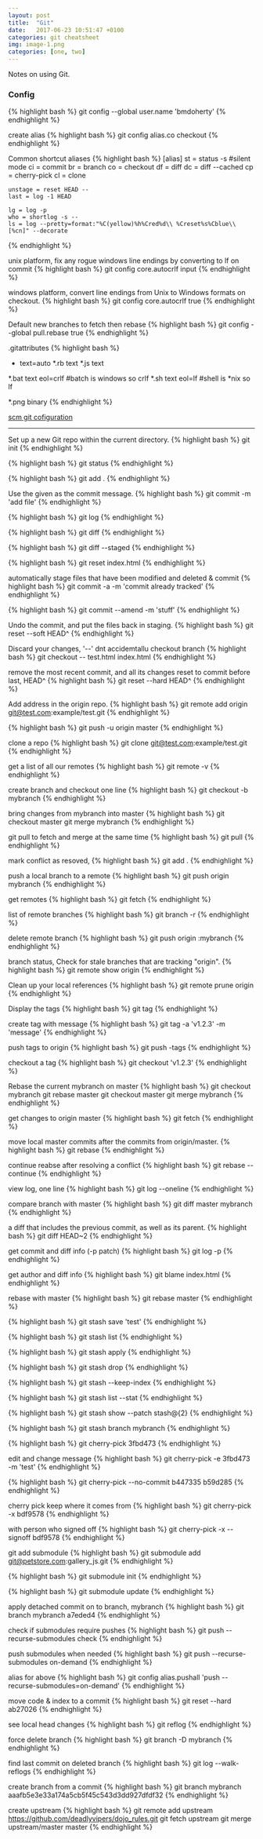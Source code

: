 ```yaml
---
layout: post
title:  "Git"
date:   2017-06-23 10:51:47 +0100
categories: git cheatsheet
img: image-1.png
categories: [one, two]
---
```


Notes on using Git.

<h3>Config</h3>
{% highlight bash %}
git config --global user.name 'bmdoherty'
{% endhighlight %}

create alias
{% highlight bash %}
git config alias.co checkout
{% endhighlight %}

Common shortcut aliases
{% highlight bash %}
[alias]
    st = status -s #silent mode
    ci = commit
    br = branch
    co = checkout
    df = diff
    dc = diff --cached
    cp = cherry-pick
    cl = clone

    unstage = reset HEAD --
    last = log -1 HEAD

    lg = log -p
    who = shortlog -s --
    ls = log --pretty=format:"%C(yellow)%h%Cred%d\\ %Creset%s%Cblue\\ [%cn]" --decorate
{% endhighlight %}

unix platform, fix any rogue windows line endings by converting to lf on commit
{% highlight bash %}
git config core.autocrlf input
{% endhighlight %}

windows platform, convert line endings from Unix to Windows formats on checkout.
{% highlight bash %}
git config core.autocrlf true
{% endhighlight %}

Default new branches to fetch then rebase
{% highlight bash %}
git config --global pull.rebase true
{% endhighlight %}

.gitattributes
{% highlight bash %}
*    text=auto
*.rb text
*.js text

*.bat text eol=crlf #batch is windows so crlf
*.sh text eol=lf #shell is *nix so lf

*.png binary
{% endhighlight %}

<a href="https://git-scm.com/book/en/v2/Customizing-Git-Git-Configuration">scm git cofiguration</a>
<hr>

Set up a new Git repo within the current directory.
{% highlight bash %}
git init
{% endhighlight %}

{% highlight bash %}
git status
{% endhighlight %}

{% highlight bash %}
git add .
{% endhighlight %}

Use the given <msg> as the commit message. 
{% highlight bash %}
git commit -m 'add file'
{% endhighlight %}

{% highlight bash %}
git log
{% endhighlight %}

{% highlight bash %}
git diff
{% endhighlight %}

{% highlight bash %}
git diff --staged
{% endhighlight %}

{% highlight bash %}
git reset index.html
{% endhighlight %}

automatically stage files that have been modified and deleted & commit
{% highlight bash %}
git commit -a -m 'commit already tracked'
{% endhighlight %}

{% highlight bash %}
git commit --amend -m 'stuff'
{% endhighlight %}

Undo the commit, and put the files back in staging.
{% highlight bash %}
git reset --soft HEAD^
{% endhighlight %}

Discard your changes, '--' dnt accidemtallu checkout branch 
{% highlight bash %}
git checkout -- test.html index.html
{% endhighlight %}

remove the most recent commit, and all its changes reset to commit before last, HEAD^
{% highlight bash %}
git reset --hard HEAD^
{% endhighlight %}

Add address in the origin repo.
{% highlight bash %}
git remote add origin git@test.com:example/test.git
{% endhighlight %}

{% highlight bash %}
git push -u origin master
{% endhighlight %}

clone a repo
{% highlight bash %}
git clone git@test.com:example/test.git
{% endhighlight %}

get a list of all our remotes
{% highlight bash %}
git remote -v
{% endhighlight %}

create branch and checkout one line
{% highlight bash %}
git checkout -b mybranch
{% endhighlight %}

bring changes from mybranch into master
{% highlight bash %}
git checkout master
git merge mybranch
{% endhighlight %}


git pull to fetch and merge at the same time
{% highlight bash %}
git pull
{% endhighlight %}

mark conflict as resoved, 
{% highlight bash %}
git add .
{% endhighlight %}

push a local branch to a remote
{% highlight bash %}
git push origin mybranch
{% endhighlight %}

get remotes
{% highlight bash %}
git fetch
{% endhighlight %}

list of remote branches
{% highlight bash %}
git branch -r
{% endhighlight %}

delete remote branch
{% highlight bash %}
git push origin :mybranch
{% endhighlight %}

branch status, Check for stale branches that are tracking "origin".
{% highlight bash %}
git remote show origin
{% endhighlight %}

Clean up your local references
{% highlight bash %}
git remote prune origin
{% endhighlight %}

Display the tags
{% highlight bash %}
git tag
{% endhighlight %}

create tag with message
{% highlight bash %}
git tag -a 'v1.2.3' -m 'message'
{% endhighlight %}

push tags to origin
{% highlight bash %}
git push -tags
{% endhighlight %}

checkout a tag
{% highlight bash %}
git checkout 'v1.2.3'
{% endhighlight %}

Rebase the current mybranch on master
{% highlight bash %}
git checkout mybranch
git rebase master
git checkout master
git merge mybranch
{% endhighlight %}

get changes to origin master
{% highlight bash %}
git fetch
{% endhighlight %}

move local master commits after the commits from origin/master.
{% highlight bash %}
git rebase
{% endhighlight %}

continue reabse after resolving a conflict
{% highlight bash %}
git rebase --continue
{% endhighlight %}

view log, one line
{% highlight bash %}
git log --oneline
{% endhighlight %}

compare branch with master
{% highlight bash %}
git diff master mybranch
{% endhighlight %}

a diff that includes the previous commit, as well as its parent.
{% highlight bash %}
git diff HEAD~2
{% endhighlight %}

get commit and diff info (-p patch)
{% highlight bash %}
git log -p
{% endhighlight %}

get author and diff info
{% highlight bash %}
git blame index.html
{% endhighlight %}



rebase with master
{% highlight bash %}
git rebase master
{% endhighlight %}

{% highlight bash %}
git stash save 'test'
{% endhighlight %}

{% highlight bash %}
git stash list
{% endhighlight %}

{% highlight bash %}
git stash apply
{% endhighlight %}

{% highlight bash %}
git stash drop
{% endhighlight %}

{% highlight bash %}
git stash --keep-index
{% endhighlight %}

{% highlight bash %}
git stash list --stat
{% endhighlight %}

{% highlight bash %}
git stash show --patch stash@{2}
{% endhighlight %}

{% highlight bash %}
git stash branch mybranch
{% endhighlight %}



{% highlight bash %}
git cherry-pick 3fbd473
{% endhighlight %}

edit and change message
{% highlight bash %}
git cherry-pick -e 3fbd473 -m 'test'
{% endhighlight %}

{% highlight bash %}
git cherry-pick --no-commit b447335 b59d285
{% endhighlight %}

cherry pick keep where it comes from
{% highlight bash %}
git cherry-pick -x bdf9578
{% endhighlight %}

with person who signed off
{% highlight bash %}
git cherry-pick -x --signoff bdf9578
{% endhighlight %}

git add submodule
{% highlight bash %}
git submodule add git@petstore.com:gallery_js.git
{% endhighlight %}

{% highlight bash %}
git submodule init
{% endhighlight %}

{% highlight bash %}
git submodule update
{% endhighlight %}

apply detached commit on to branch, mybranch
{% highlight bash %}
git branch mybranch a7eded4
{% endhighlight %}

check if submodules require pushes
{% highlight bash %}
git push --recurse-submodules check
{% endhighlight %}

push submodules when needed
{% highlight bash %}
git push --recurse-submodules on-demand
{% endhighlight %}

alias for above
{% highlight bash %}
git config alias.pushall 'push --recurse-submodules=on-demand'
{% endhighlight %}

move code & index to a commit
{% highlight bash %}
git reset --hard ab27026
{% endhighlight %}

see local head changes
{% highlight bash %}
git reflog
{% endhighlight %}

force delete branch
{% highlight bash %}
git branch -D mybranch
{% endhighlight %}

find last commit on deleted branch
{% highlight bash %}
git log --walk-reflogs
{% endhighlight %}

create branch from a commit
{% highlight bash %}
git branch mybranch aaafb5e3e33a174a5cb5f45c543d3dd927dfdf32
{% endhighlight %}

create upstream
{% highlight bash %}
git remote add upstream https://github.com/deadlyvipers/dojo_rules.git
git fetch upstream
git merge upstream/master master
{% endhighlight %}